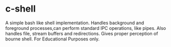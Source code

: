 c-shell
=======

A simple bash like shell implementation.
Handles background and foreground processes,can perform standard IPC operations, like pipes. 
Also handles file, stream buffers  and redirections. Gives proper perception of bourne shell. 
For Educational Purposes only.
